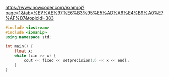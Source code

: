 https://www.nowcoder.com/exam/oj?page=1&tab=%E7%AE%97%E6%B3%95%E5%AD%A6%E4%B9%A0%E7%AF%87&topicId=383

```c++
#include <iostream>
#include <iomanip>
using namespace std;

int main() {
    float x;
    while (cin >> x) {
        cout << fixed << setprecision(3) << x << endl;
    }
}
```
